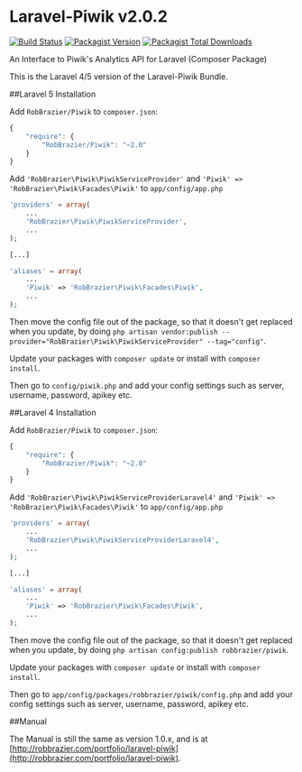 Laravel-Piwik v2.0.2
====================

[![Build Status](http://img.shields.io/travis/RobBrazier/Laravel_Piwik.svg?style=flat-square)](https://travis-ci.org/RobBrazier/Laravel_Piwik)
[![Packagist Version](https://img.shields.io/packagist/v/robbrazier/piwik.svg?style=flat-square)](https://packagist.org/packages/robbrazier/piwik)
[![Packagist Total Downloads](https://img.shields.io/packagist/dt/robbrazier/piwik.svg?style=flat-square)](https://packagist.org/packages/robbrazier/piwik)

An Interface to Piwik's Analytics API for Laravel (Composer Package)

This is the Laravel 4/5 version of the Laravel-Piwik Bundle.

##Laravel 5 Installation

Add `RobBrazier/Piwik` to `composer.json`:

```javascript
{
    "require": {
        "RobBrazier/Piwik": "~2.0"
    }
}
```

Add `'RobBrazier\Piwik\PiwikServiceProvider'` and `'Piwik' => 'RobBrazier\Piwik\Facades\Piwik'` to `app/config/app.php`

```php
'providers' = array(
    ...
    'RobBrazier\Piwik\PiwikServiceProvider',
    ...
);

[...]

'aliases' = array(
    ...
    'Piwik' => 'RobBrazier\Piwik\Facades\Piwik',
    ...
);
```

Then move the config file out of the package, so that it doesn't get replaced when you update, by doing `php artisan vendor:publish --provider="RobBrazier\Piwik\PiwikServiceProvider" --tag="config"`.

Update your packages with `composer update` or install with `composer install`.

Then go to `config/piwik.php` and add your config settings such as server, username, password, apikey etc.

##Laravel 4 Installation

Add `RobBrazier/Piwik` to `composer.json`:

```javascript
{
    "require": {
        "RobBrazier/Piwik": "~2.0"
    }
}
```

Add `'RobBrazier\Piwik\PiwikServiceProviderLaravel4'` and `'Piwik' => 'RobBrazier\Piwik\Facades\Piwik'` to `app/config/app.php`

```php
'providers' = array(
    ...
    'RobBrazier\Piwik\PiwikServiceProviderLaravel4',
    ...
);

[...]

'aliases' = array(
    ...
    'Piwik' => 'RobBrazier\Piwik\Facades\Piwik',
    ...
);
```

Then move the config file out of the package, so that it doesn't get replaced when you update, by doing `php artisan config:publish robbrazier/piwik`.

Update your packages with `composer update` or install with `composer install`.

Then go to `app/config/packages/robbrazier/piwik/config.php` and add your config settings such as server, username, password, apikey etc.

##Manual

The Manual is still the same as version 1.0.x, and is at [http://robbrazier.com/portfolio/laravel-piwik](http://robbrazier.com/portfolio/laravel-piwik).
